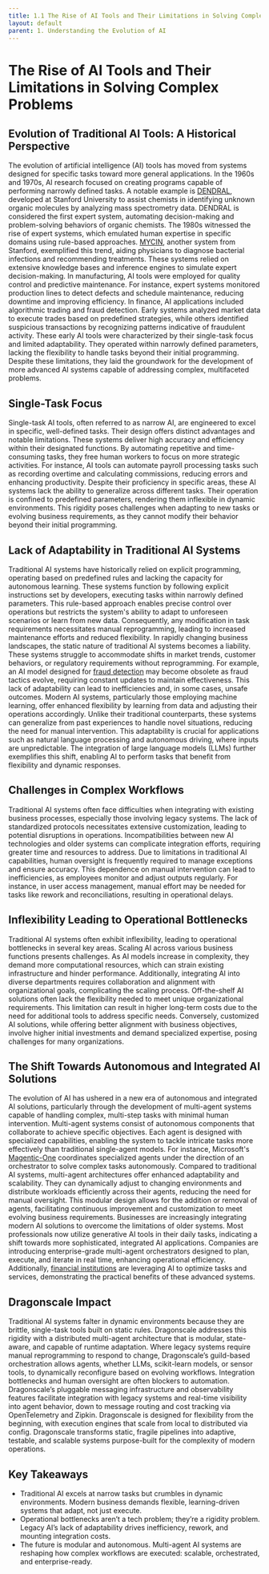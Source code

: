 ```yaml
---
title: 1.1 The Rise of AI Tools and Their Limitations in Solving Complex Problems
layout: default
parent: 1. Understanding the Evolution of AI
---
```


# The Rise of AI Tools and Their Limitations in Solving Complex Problems

## Evolution of Traditional AI Tools: A Historical Perspective
The evolution of artificial intelligence (AI) tools has moved from systems designed for specific tasks toward more general applications. In the 1960s and 1970s, AI research focused on creating programs capable of performing narrowly defined tasks. A notable example is [DENDRAL](https://en.wikipedia.org/wiki/Dendral), developed at Stanford University to assist chemists in identifying unknown organic molecules by analyzing mass spectrometry data. DENDRAL is considered the first expert system, automating decision-making and problem-solving behaviors of organic chemists. 
The 1980s witnessed the rise of expert systems, which emulated human expertise in specific domains using rule-based approaches. [MYCIN](https://en.wikipedia.org/wiki/Mycin), another system from Stanford, exemplified this trend, aiding physicians to diagnose bacterial infections and recommending treatments. These systems relied on extensive knowledge bases and inference engines to simulate expert decision-making. 
In manufacturing, AI tools were employed for quality control and predictive maintenance. For instance, expert systems monitored production lines to detect defects and schedule maintenance, reducing downtime and improving efficiency. In finance, AI applications included algorithmic trading and fraud detection. Early systems analyzed market data to execute trades based on predefined strategies, while others identified suspicious transactions by recognizing patterns indicative of fraudulent activity. 
These early AI tools were characterized by their single-task focus and limited adaptability. They operated within narrowly defined parameters, lacking the flexibility to handle tasks beyond their initial programming. Despite these limitations, they laid the groundwork for the development of more advanced AI systems capable of addressing complex, multifaceted problems. 

## Single-Task Focus
Single-task AI tools, often referred to as narrow AI, are engineered to excel in specific, well-defined tasks. Their design offers distinct advantages and notable limitations. These systems deliver high accuracy and efficiency within their designated functions. By automating repetitive and time-consuming tasks, they free human workers to focus on more strategic activities. For instance, AI tools can automate payroll processing tasks such as recording overtime and calculating commissions, reducing errors and enhancing productivity. 
Despite their proficiency in specific areas, these AI systems lack the ability to generalize across different tasks. Their operation is confined to predefined parameters, rendering them inflexible in dynamic environments. This rigidity poses challenges when adapting to new tasks or evolving business requirements, as they cannot modify their behavior beyond their initial programming.

## Lack of Adaptability in Traditional AI Systems
Traditional AI systems have historically relied on explicit programming, operating based on predefined rules and lacking the capacity for autonomous learning. These systems function by following explicit instructions set by developers, executing tasks within narrowly defined parameters. This rule-based approach enables precise control over operations but restricts the system's ability to adapt to unforeseen scenarios or learn from new data. Consequently, any modification in task requirements necessitates manual reprogramming, leading to increased maintenance efforts and reduced flexibility. 
In rapidly changing business landscapes, the static nature of traditional AI systems becomes a liability. These systems struggle to accommodate shifts in market trends, customer behaviors, or regulatory requirements without reprogramming. For example, an AI model designed for [fraud detection](https://www.paypal.com/business/manage-risk) may become obsolete as fraud tactics evolve, requiring constant updates to maintain effectiveness. This lack of adaptability can lead to inefficiencies and, in some cases, unsafe outcomes. 
Modern AI systems, particularly those employing machine learning, offer enhanced flexibility by learning from data and adjusting their operations accordingly. Unlike their traditional counterparts, these systems can generalize from past experiences to handle novel situations, reducing the need for manual intervention. This adaptability is crucial for applications such as natural language processing and autonomous driving, where inputs are unpredictable. The integration of large language models (LLMs) further exemplifies this shift, enabling AI to perform tasks that benefit from flexibility and dynamic responses. 

## Challenges in Complex Workflows
Traditional AI systems often face difficulties when integrating with existing business processes, especially those involving legacy systems. The lack of standardized protocols necessitates extensive customization, leading to potential disruptions in operations. Incompatibilities between new AI technologies and older systems can complicate integration efforts, requiring greater time and resources to address. 
Due to limitations in traditional AI capabilities, human oversight is frequently required to manage exceptions and ensure accuracy. This dependence on manual intervention can lead to inefficiencies, as employees monitor and adjust outputs regularly. For instance, in user access management, manual effort may be needed for tasks like rework and reconciliations, resulting in operational delays. 

## Inflexibility Leading to Operational Bottlenecks
Traditional AI systems often exhibit inflexibility, leading to operational bottlenecks in several key areas.
Scaling AI across various business functions presents challenges. As AI models increase in complexity, they demand more computational resources, which can strain existing infrastructure and hinder performance. Additionally, integrating AI into diverse departments requires collaboration and alignment with organizational goals, complicating the scaling process. 
Off-the-shelf AI solutions often lack the flexibility needed to meet unique organizational requirements. This limitation can result in higher long-term costs due to the need for additional tools to address specific needs. Conversely, customized AI solutions, while offering better alignment with business objectives, involve higher initial investments and demand specialized expertise, posing challenges for many organizations.

## The Shift Towards Autonomous and Integrated AI Solutions
The evolution of AI has ushered in a new era of autonomous and integrated AI solutions, particularly through the development of multi-agent systems capable of handling complex, multi-step tasks with minimal human intervention.
Multi-agent systems consist of autonomous components that collaborate to achieve specific objectives. Each agent is designed with specialized capabilities, enabling the system to tackle intricate tasks more effectively than traditional single-agent models. For instance, Microsoft's [Magentic-One](https://www.microsoft.com/en-us/research/articles/magentic-one-a-generalist-multi-agent-system-for-solving-complex-tasks/) coordinates specialized agents under the direction of an orchestrator to solve complex tasks autonomously. 
Compared to traditional AI systems, multi-agent architectures offer enhanced adaptability and scalability. They can dynamically adjust to changing environments and distribute workloads efficiently across their agents, reducing the need for manual oversight. This modular design allows for the addition or removal of agents, facilitating continuous improvement and customization to meet evolving business requirements. 
Businesses are increasingly integrating modern AI solutions to overcome the limitations of older systems. Most professionals now utilize generative AI tools in their daily tasks, indicating a shift towards more sophisticated, integrated AI applications. Companies are introducing enterprise-grade multi-agent orchestrators designed to plan, execute, and iterate in real time, enhancing operational efficiency. Additionally, [financial institutions](https://www.bcg.com/publications/2023/a-genai-roadmap-for-fis) are leveraging AI to optimize tasks and services, demonstrating the practical benefits of these advanced systems.

## Dragonscale Impact

Traditional AI systems falter in dynamic environments because they are brittle, single-task tools built on static rules. Dragonscale addresses this rigidity with a distributed multi-agent architecture that is modular, state-aware, and capable of runtime adaptation. Where legacy systems require manual reprogramming to respond to change, Dragonscale’s guild-based orchestration allows agents, whether LLMs, scikit-learn models, or sensor tools, to dynamically reconfigure based on evolving workflows. Integration bottlenecks and human oversight are often blockers to automation. Dragonscale’s pluggable messaging infrastructure and observability features facilitate integration with legacy systems and real-time visibility into agent behavior, down to message routing and cost tracking via OpenTelemetry and Zipkin. Dragonscale is designed for flexibility from the beginning, with execution engines that scale from local to distributed via config. Dragonscale transforms static, fragile pipelines into adaptive, testable, and scalable systems purpose-built for the complexity of modern operations.

## Key Takeaways

- Traditional AI excels at narrow tasks but crumbles in dynamic environments. Modern business demands flexible, learning-driven systems that adapt, not just execute.
- Operational bottlenecks aren’t a tech problem; they’re a rigidity problem. Legacy AI’s lack of adaptability drives inefficiency, rework, and mounting integration costs.
- The future is modular and autonomous. Multi-agent AI systems are reshaping how complex workflows are executed: scalable, orchestrated, and enterprise-ready.
